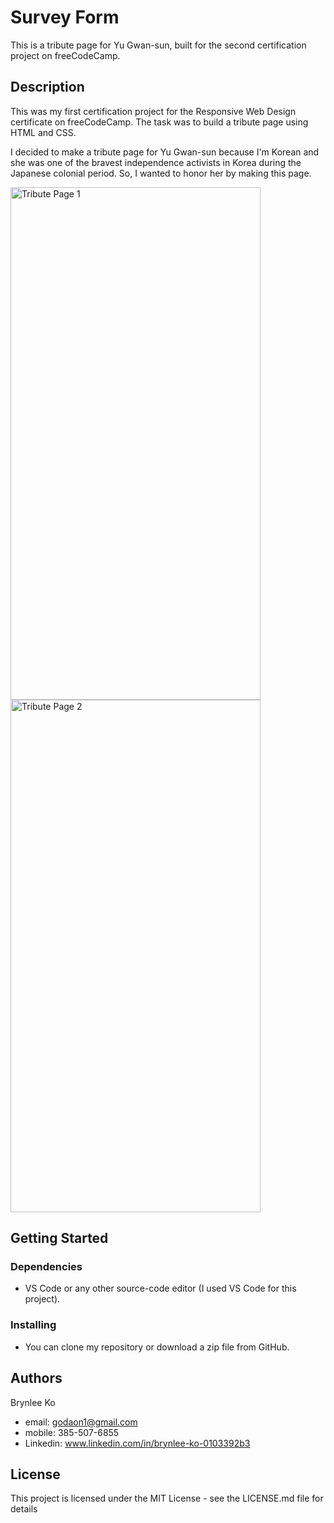 # Survey Form

This is a tribute page for Yu Gwan-sun, built for the second certification project on freeCodeCamp.

## Description

This was my first certification project for the Responsive Web Design certificate on freeCodeCamp. The task was to build a tribute page using HTML and CSS.

I decided to make a tribute page for Yu Gwan-sun because I'm Korean and she was one of the bravest independence activists in Korea during the Japanese colonial period. So, I wanted to honor her by making this page.

<img width="400" height="820" alt="Tribute Page 1" src="https://github.com/user-attachments/assets/086c055f-b5a6-4c73-a8df-bf73004e4276" />
<img width="400" height="820" alt="Tribute Page 2" src="https://github.com/user-attachments/assets/e30bac26-4bcc-47b3-a235-025f415f78c2" />

## Getting Started

### Dependencies

* VS Code or any other source-code editor (I used VS Code for this project).

### Installing

* You can clone my repository or download a zip file from GitHub.

## Authors

Brynlee Ko

* email: godaon1@gmail.com
* mobile: 385-507-6855
* Linkedin: www.linkedin.com/in/brynlee-ko-0103392b3

## License

This project is licensed under the MIT License - see the LICENSE.md file for details


